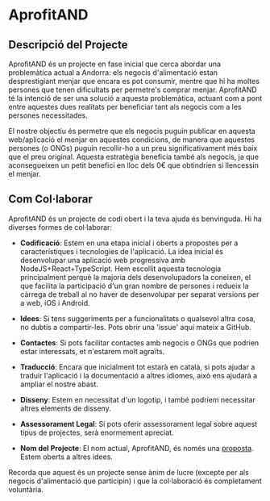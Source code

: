 # AprofitAND

## Descripció del Projecte

AprofitAND és un projecte en fase inicial que cerca abordar una problemàtica actual a Andorra: els negocis d'alimentació estan desprestigiant menjar que encara es pot consumir, mentre que hi ha moltes persones que tenen dificultats per permetre's comprar menjar. AprofitAND té la intenció de ser una solució a aquesta problemàtica, actuant com a pont entre aquestes dues realitats per beneficiar tant als negocis com a les persones necessitades.

El nostre objectiu és permetre que els negocis puguin publicar en aquesta web/aplicació el menjar en aquestes condicions, de manera que aquestes persones (o ONGs) puguin recollir-ho a un preu significativament més baix que el preu original. Aquesta estratègia beneficia també als negocis, ja que aconsegueixen un petit benefici en lloc dels 0€ que obtindrien si llencessin el menjar.

## Com Col·laborar

AprofitAND és un projecte de codi obert i la teva ajuda és benvinguda. Hi ha diverses formes de col·laborar:

- **Codificació**: Estem en una etapa inicial i oberts a propostes per a característiques i tecnologies de l'aplicació. La idea inicial és desenvolupar una aplicació web progressiva amb NodeJS+React+TypeScript. Hem escollit aquesta tecnologia principalment perquè la majoria dels desenvolupadors la coneixen, el que facilita la participació d'un gran nombre de persones i redueix la càrrega de treball al no haver de desenvolupar per separat versions per a web, iOS i Android.

- **Idees**: Si tens suggeriments per a funcionalitats o qualsevol altra cosa, no dubtis a compartir-les. Pots obrir una 'issue' aquí mateix a GitHub.

- **Contactes**: Si pots facilitar contactes amb negocis o ONGs que podrien estar interessats, et n'estarem molt agraïts.

- **Traducció**: Encara que inicialment tot estarà en català, si pots ajudar a traduir l'aplicació i la documentació a altres idiomes, això ens ajudarà a ampliar el nostre abast.

- **Disseny**: Estem en necessitat d'un logotip, i també podríem necessitar altres elements de disseny.

- **Assessorament Legal**: Si pots oferir assessorament legal sobre aquest tipus de projectes, serà enormement apreciat.

- **Nom del Projecte**: El nom actual, AprofitAND, és només una [proposta](https://twitter.com/andorratwits/status/1673054308894494727). Estem oberts a altres idees.

Recorda que aquest és un projecte sense ànim de lucre (excepte per als negocis d'alimentació que participin) i que la col·laboració és completament voluntària.
